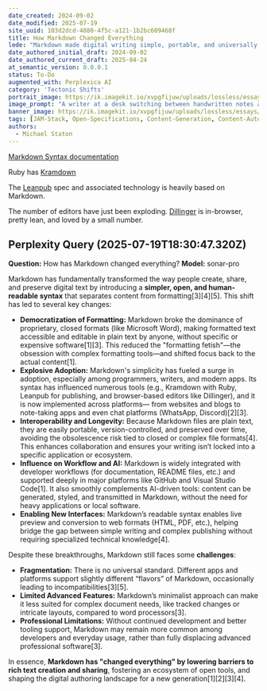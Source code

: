```yaml
---
date_created: 2024-09-02
date_modified: 2025-07-19
site_uuid: 103d2dcd-4080-4f5c-a121-1b2bc609468f
title: How Markdown Changed Everything
lede: "Markdown made digital writing simple, portable, and universally accessible—empowering everyone to publish."
date_authored_initial_draft: 2024-09-02
date_authored_current_draft: 2025-04-24
at_semantic_version: 0.0.0.1
status: To-Do
augmented_with: Perplexica AI
category: 'Tectonic Shifts'
portrait_image: https://ik.imagekit.io/xvpgfijuw/uploads/lossless/essays/2025-05-04_portraitimage_How-Markdown-Changed-Everything_13d570b8-f658-4d0d-a143-3c4c4244321a_dPPfSkqBM.jpg
image_prompt: "A writer at a desk switching between handwritten notes and a laptop, Markdown syntax glowing on the screen, and published articles appearing on the web. The scene is clean, minimal, and empowering."
banner_image: https://ik.imagekit.io/xvpgfijuw/uploads/lossless/essays/2025-05-04_bannerimage_How-Markdown-Changed-Everything_5fd6a920-c03c-4608-b977-7f0db4aa9b54_1-Kw80Mtf.jpg
tags: [JAM-Stack, Open-Specifications, Content-Generation, Content-Automation, State-Of-The-Art-Practices]
authors:
  - Michael Staton
---
```


[Markdown Syntax documentation](https://www.markdownguide.org/)

Ruby has [Kramdown](https://kramdown.gettalong.org/)

The [Leanpub](https://leanpub.com/) spec and associated technology is heavily based on Markdown.  

The number of editors have just been exploding.  [Dillinger](https://dillinger.io/) is in-browser, pretty lean, and loved by a small number.  

## Perplexity Query (2025-07-19T18:30:47.320Z)
**Question:** How has Markdown changed everything?
**Model:** sonar-pro

Markdown has fundamentally transformed the way people create, share, and preserve digital text by introducing a **simpler, open, and human-readable syntax** that separates content from formatting[3][4][5]. This shift has led to several key changes:

- **Democratization of Formatting:** Markdown broke the dominance of proprietary, closed formats (like Microsoft Word), making formatted text accessible and editable in plain text by anyone, without specific or expensive software[1][3]. This reduced the "formatting fetish"—the obsession with complex formatting tools—and shifted focus back to the actual content[1].
- **Explosive Adoption:** Markdown's simplicity has fueled a surge in adoption, especially among programmers, writers, and modern apps. Its syntax has influenced numerous tools (e.g., Kramdown with Ruby, Leanpub for publishing, and browser-based editors like Dillinger), and it is now implemented across platforms— from websites and blogs to note-taking apps and even chat platforms (WhatsApp, Discord)[2][3].
- **Interoperability and Longevity:** Because Markdown files are plain text, they are easily portable, version-controlled, and preserved over time, avoiding the obsolescence risk tied to closed or complex file formats[4]. This enhances collaboration and ensures your writing isn’t locked into a specific application or ecosystem.
- **Influence on Workflow and AI:** Markdown is widely integrated with developer workflows (for documentation, README files, etc.) and supported deeply in major platforms like GitHub and Visual Studio Code[1]. It also smoothly complements AI-driven tools: content can be generated, styled, and transmitted in Markdown, without the need for heavy applications or local software.
- **Enabling New Interfaces:** Markdown’s readable syntax enables live preview and conversion to web formats (HTML, PDF, etc.), helping bridge the gap between simple writing and complex publishing without requiring specialized technical knowledge[4].

Despite these breakthroughs, Markdown still faces some **challenges**:
- **Fragmentation:** There is no universal standard. Different apps and platforms support slightly different “flavors” of Markdown, occasionally leading to incompatibilities[3][5].
- **Limited Advanced Features:** Markdown’s minimalist approach can make it less suited for complex document needs, like tracked changes or intricate layouts, compared to word processors[3].
- **Professional Limitations:** Without continued development and better tooling support, Markdown may remain more common among developers and everyday usage, rather than fully displacing advanced professional software[3].

In essence, **Markdown has "changed everything" by lowering barriers to rich text creation and sharing**, fostering an ecosystem of open tools, and shaping the digital authoring landscape for a new generation[1][2][3][4].





 

